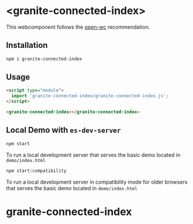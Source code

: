 # \<granite-connected-index>

This webcomponent follows the [open-wc](https://github.com/open-wc/open-wc) recommendation.

## Installation
```bash
npm i granite-connected-index
```

## Usage
```html
<script type="module">
  import 'granite-connected-index/granite-connected-index.js';
</script>

<granite-connected-index></granite-connected-index>
```



## Local Demo with `es-dev-server`
```bash
npm start
```
To run a local development server that serves the basic demo located in `demo/index.html`

```bash
npm start:compatibility
```
To run a local development server in compatibility mode for older browsers that serves the basic demo located in `demo/index.html`
# granite-connected-index
